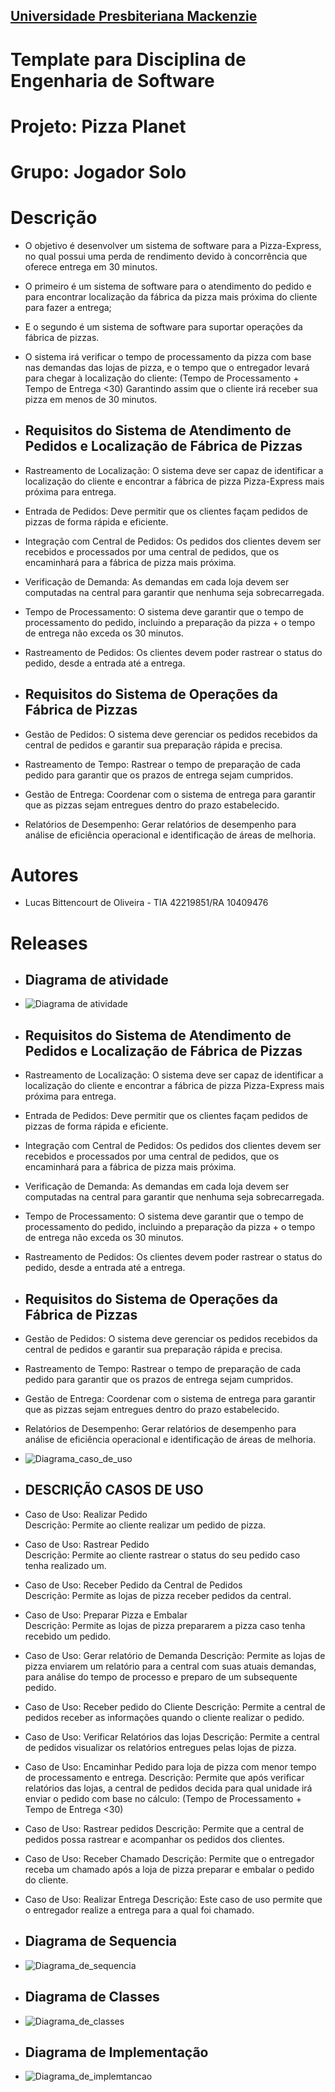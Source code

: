 <h2><a href= "https://www.mackenzie.br">Universidade Presbiteriana Mackenzie</a></h2>


# Template para Disciplina de Engenharia de Software

# Projeto: Pizza Planet

# Grupo: Jogador Solo

# Descrição
- O objetivo é desenvolver um sistema de software para a Pizza-Express, no qual possui uma perda de rendimento devido à concorrência que oferece entrega em 30 minutos.
- O primeiro é um sistema de software para o atendimento do pedido e para encontrar localização da fábrica da pizza mais próxima do cliente para fazer a entrega;
- E o segundo é um sistema de software para suportar operações da fábrica de pizzas.
- O sistema irá verificar o tempo de processamento da pizza com base nas demandas das lojas de pizza, e o tempo que o entregador levará para chegar à localização do cliente: 
(Tempo de Processamento + Tempo de Entrega <30)
Garantindo assim que o cliente irá receber sua pizza em menos de 30 minutos.

- ## Requisitos do Sistema de Atendimento de Pedidos e Localização de Fábrica de Pizzas

- Rastreamento de Localização: O sistema deve ser capaz de identificar a localização do cliente e encontrar a fábrica de pizza Pizza-Express mais próxima para entrega.
-	Entrada de Pedidos: Deve permitir que os clientes façam pedidos de pizzas de forma rápida e eficiente.
-	Integração com Central de Pedidos: Os pedidos dos clientes devem ser recebidos e processados por uma central de pedidos, que os encaminhará para a fábrica de pizza mais próxima.
-	Verificação de Demanda: As demandas em cada loja devem ser computadas na central para garantir que nenhuma seja sobrecarregada.
-	Tempo de Processamento: O sistema deve garantir que o tempo de processamento do pedido, incluindo a preparação da pizza + o tempo de entrega não exceda os 30 minutos.
-	Rastreamento de Pedidos: Os clientes devem poder rastrear o status do pedido, desde a entrada até a entrega.

- ## Requisitos do Sistema de Operações da Fábrica de Pizzas

-	Gestão de Pedidos: O sistema deve gerenciar os pedidos recebidos da central de pedidos e garantir sua preparação rápida e precisa.
-	Rastreamento de Tempo: Rastrear o tempo de preparação de cada pedido para garantir que os prazos de entrega sejam cumpridos.
-	Gestão de Entrega: Coordenar com o sistema de entrega para garantir que as pizzas sejam entregues dentro do prazo estabelecido.
-	Relatórios de Desempenho: Gerar relatórios de desempenho para análise de eficiência operacional e identificação de áreas de melhoria.

# Autores

* Lucas Bittencourt de Oliveira - TIA 42219851/RA 10409476

# Releases
- ## Diagrama de atividade
- ![Diagrama de atividade](docs/Diagrama_de_atividade.jpg)
  
- ## Requisitos do Sistema de Atendimento de Pedidos e Localização de Fábrica de Pizzas
- Rastreamento de Localização: O sistema deve ser capaz de identificar a localização do cliente e encontrar a fábrica de pizza Pizza-Express mais próxima para entrega.
- Entrada de Pedidos: Deve permitir que os clientes façam pedidos de pizzas de forma rápida e eficiente.
- Integração com Central de Pedidos: Os pedidos dos clientes devem ser recebidos e processados por uma central de pedidos, que os encaminhará para a fábrica de pizza mais próxima.
- Verificação de Demanda: As demandas em cada loja devem ser computadas na central para garantir que nenhuma seja sobrecarregada.
- Tempo de Processamento: O sistema deve garantir que o tempo de processamento do pedido, incluindo a preparação da pizza + o tempo de entrega não exceda os 30 minutos.
- Rastreamento de Pedidos: Os clientes devem poder rastrear o status do pedido, desde a entrada até a entrega.

- ## Requisitos do Sistema de Operações da Fábrica de Pizzas
- Gestão de Pedidos: O sistema deve gerenciar os pedidos recebidos da central de pedidos e garantir sua preparação rápida e precisa.
- Rastreamento de Tempo: Rastrear o tempo de preparação de cada pedido para garantir que os prazos de entrega sejam cumpridos.
- Gestão de Entrega: Coordenar com o sistema de entrega para garantir que as pizzas sejam entregues dentro do prazo estabelecido.
- Relatórios de Desempenho: Gerar relatórios de desempenho para análise de eficiência operacional e identificação de áreas de melhoria.


- ![Diagrama_caso_de_uso](docs/Diagrama_caso_de_uso.jpg)
  
- ## DESCRIÇÃO CASOS DE USO
- Caso de Uso: Realizar Pedido                                       
Descrição: Permite ao cliente realizar um pedido de pizza.
- Caso de Uso: Rastrear Pedido                                               
Descrição: Permite ao cliente rastrear o status do seu pedido caso tenha realizado um.
- Caso de Uso: Receber Pedido da Central de Pedidos                          
Descrição: Permite as lojas de pizza receber pedidos da central.       
- Caso de Uso: Preparar Pizza e Embalar                                      
Descrição: Permite as lojas de pizza prepararem a pizza caso tenha recebido um pedido.
- Caso de Uso: Gerar relatório de Demanda
Descrição: Permite as lojas de pizza enviarem um relatório para a central com suas atuais demandas, para análise do tempo de processo e preparo de um subsequente pedido.
- Caso de Uso: Receber pedido do Cliente
Descrição: Permite a central de pedidos receber as informações quando o cliente realizar o pedido.
- Caso de Uso: Verificar Relatórios das lojas
Descrição: Permite a central de pedidos visualizar os relatórios entregues pelas lojas de pizza.
- Caso de Uso: Encaminhar Pedido para loja de pizza com menor tempo de processamento e entrega.
Descrição: Permite que após verificar relatórios das lojas, a central de pedidos decida para qual unidade irá enviar o pedido com base no cálculo: 
(Tempo de Processamento + Tempo de Entrega <30)
- Caso de Uso: Rastrear pedidos
Descrição: Permite que a central de pedidos possa rastrear e acompanhar os pedidos dos clientes.
- Caso de Uso: Receber Chamado
Descrição: Permite que o entregador receba um chamado após a loja de pizza preparar e embalar o pedido do cliente.
- Caso de Uso: Realizar Entrega
Descrição: Este caso de uso permite que o entregador realize a entrega para a qual foi chamado.

- ## Diagrama de Sequencia
- ![Diagrama_de_sequencia](docs/Diagrama_de_sequencia.jpg)

- ## Diagrama de Classes
- ![Diagrama_de_classes](docs/Diagrama_de_classes.jpg)

- ## Diagrama de Implementação
- ![Diagrama_de_implemtancao](docs/Diagrama_de_implementacao.jpg)


        










